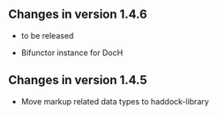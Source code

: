 ## Changes in version 1.4.6

 * to be released

* Bifunctor instance for DocH

## Changes in version 1.4.5

 * Move markup related data types to haddock-library
